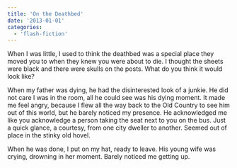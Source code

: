 ```yaml
---
title: 'On the Deathbed'
date: '2013-01-01'
categories:
  - 'flash-fiction'
---
```


When I was little, I used to think the deathbed was a special place they moved
you to when they knew you were about to die. I thought the sheets were black and
there were skulls on the posts. What do you think it would look like?

<!-- truncate -->


When my father was dying, he had the disinterested look of a junkie. He did not
care I was in the room, all he could see was his dying moment. It made me feel
angry, because I flew all the way back to the Old Country to see him out of this
world, but he barely noticed my presence. He acknowledged me like you
acknowledge a person taking the seat next to you on the bus. Just a quick
glance, a courtesy, from one city dweller to another. Seemed out of place in the
stinky old hovel.

When he was done, I put on my hat, ready to leave. His young wife was crying,
drowning in her moment. Barely noticed me getting up.
